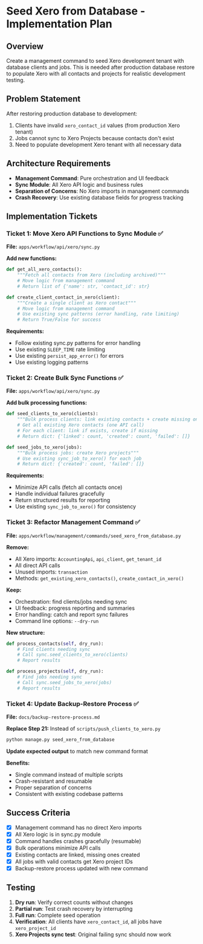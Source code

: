 # Seed Xero from Database - Implementation Plan

## Overview
Create a management command to seed Xero development tenant with database clients and jobs. This is needed after production database restore to populate Xero with all contacts and projects for realistic development testing.

## Problem Statement
After restoring production database to development:
1. Clients have invalid `xero_contact_id` values (from production Xero tenant)
2. Jobs cannot sync to Xero Projects because contacts don't exist
3. Need to populate development Xero tenant with all necessary data

## Architecture Requirements
- **Management Command**: Pure orchestration and UI feedback
- **Sync Module**: All Xero API logic and business rules
- **Separation of Concerns**: No Xero imports in management commands
- **Crash Recovery**: Use existing database fields for progress tracking

## Implementation Tickets

### Ticket 1: Move Xero API Functions to Sync Module ✅
**File:** `apps/workflow/api/xero/sync.py`

**Add new functions:**
```python
def get_all_xero_contacts():
    """Fetch all contacts from Xero (including archived)"""
    # Move logic from management command
    # Return list of {'name': str, 'contact_id': str}

def create_client_contact_in_xero(client):
    """Create a single client as Xero contact"""
    # Move logic from management command
    # Use existing sync patterns (error handling, rate limiting)
    # Return True/False for success
```

**Requirements:**
- Follow existing sync.py patterns for error handling
- Use existing `SLEEP_TIME` rate limiting
- Use existing `persist_app_error()` for errors
- Use existing logging patterns

### Ticket 2: Create Bulk Sync Functions ✅
**File:** `apps/workflow/api/xero/sync.py`

**Add bulk processing functions:**
```python
def seed_clients_to_xero(clients):
    """Bulk process clients: link existing contacts + create missing ones"""
    # Get all existing Xero contacts (one API call)
    # For each client: link if exists, create if missing
    # Return dict: {'linked': count, 'created': count, 'failed': []}

def seed_jobs_to_xero(jobs):
    """Bulk process jobs: create Xero projects"""
    # Use existing sync_job_to_xero() for each job
    # Return dict: {'created': count, 'failed': []}
```

**Requirements:**
- Minimize API calls (fetch all contacts once)
- Handle individual failures gracefully
- Return structured results for reporting
- Use existing `sync_job_to_xero()` for consistency

### Ticket 3: Refactor Management Command ✅
**File:** `apps/workflow/management/commands/seed_xero_from_database.py`

**Remove:**
- All Xero imports: `AccountingApi`, `api_client`, `get_tenant_id`
- All direct API calls
- Unused imports: `transaction`
- Methods: `get_existing_xero_contacts()`, `create_contact_in_xero()`

**Keep:**
- Orchestration: find clients/jobs needing sync
- UI feedback: progress reporting and summaries
- Error handling: catch and report sync failures
- Command line options: `--dry-run`

**New structure:**
```python
def process_contacts(self, dry_run):
    # Find clients needing sync
    # Call sync.seed_clients_to_xero(clients)
    # Report results

def process_projects(self, dry_run):
    # Find jobs needing sync
    # Call sync.seed_jobs_to_xero(jobs)
    # Report results
```

### Ticket 4: Update Backup-Restore Process ✅
**File:** `docs/backup-restore-process.md`

**Replace Step 21:** Instead of `scripts/push_clients_to_xero.py`
```bash
python manage.py seed_xero_from_database
```

**Update expected output** to match new command format

**Benefits:**
- Single command instead of multiple scripts
- Crash-resistant and resumable
- Proper separation of concerns
- Consistent with existing codebase patterns

## Success Criteria
- [x] Management command has no direct Xero imports
- [x] All Xero logic is in sync.py module
- [x] Command handles crashes gracefully (resumable)
- [x] Bulk operations minimize API calls
- [x] Existing contacts are linked, missing ones created
- [x] All jobs with valid contacts get Xero project IDs
- [x] Backup-restore process updated with new command

## Testing
1. **Dry run**: Verify correct counts without changes
2. **Partial run**: Test crash recovery by interrupting
3. **Full run**: Complete seed operation
4. **Verification**: All clients have `xero_contact_id`, all jobs have `xero_project_id`
5. **Xero Projects sync test**: Original failing sync should now work
